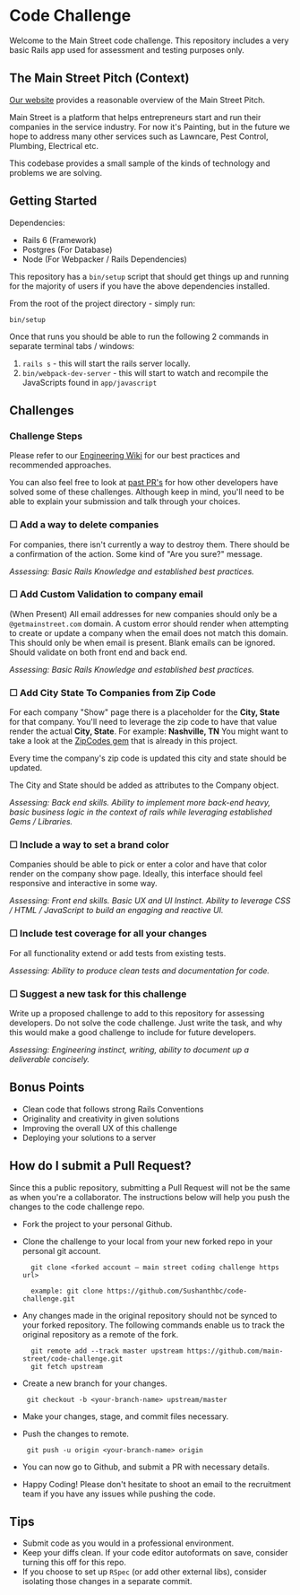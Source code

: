 # Code Challenge

Welcome to the Main Street code challenge. This repository includes a very basic Rails app used for assessment and testing purposes only.

## The Main Street Pitch (Context)

[Our website](https://www.getmainstreet.com/) provides a reasonable overview of the Main Street Pitch.

Main Street is a platform that helps entrepreneurs start and run their companies in the service industry. For now it's Painting, but in the future we hope to address many other services such as Lawncare, Pest Control, Plumbing, Electrical etc.

This codebase provides a small sample of the kinds of technology and problems we are solving.

## Getting Started

Dependencies:

- Rails 6 (Framework)
- Postgres (For Database)
- Node (For Webpacker / Rails Dependencies)

This repository has a `bin/setup` script that should get things up and running for the majority of users if you have the above dependencies installed.

From the root of the project directory - simply run:

`bin/setup`

Once that runs you should be able to run the following 2 commands in separate terminal tabs / windows:

1.  `rails s` - this will start the rails server locally.
2.  `bin/webpack-dev-server` - this will start to watch and recompile the JavaScripts found in `app/javascript`

## Challenges

### **Challenge Steps**

Please refer to our [Engineering Wiki](https://www.notion.so/getmainstreet/Engineering-Wiki-92df623daaeb4022892d331feb20aadf) for our best practices and recommended approaches.

You can also feel free to look at [past PR's](https://github.com/main-street/code-challenge/pulls) for how other developers have solved some of these challenges. Although keep in mind, you'll need to be able to explain your submission and talk through your choices.

### **☐ Add a way to delete companies**

For companies, there isn't currently a way to destroy them. There should be a confirmation of the action. Some kind of "Are you sure?" message.

_Assessing: Basic Rails Knowledge and established best practices._

### **☐ Add Custom Validation to company email**

(When Present) All email addresses for new companies should only be a `@getmainstreet.com` domain. A custom error should render when attempting to create or update a company when the email does not match this domain. This should only be when email is present. Blank emails can be ignored. Should validate on both front end and back end.

_Assessing: Basic Rails Knowledge and established best practices._

### **☐ Add City State To Companies from Zip Code**

For each company "Show" page there is a placeholder for the **City, State** for that company. You'll need to leverage the zip code to have that value render the actual **City, State**. For example: **Nashville, TN** You might want to take a look at the [ZipCodes gem](https://github.com/monterail/zip-codes) that is already in this project.

Every time the company's zip code is updated this city and state should be updated.

The City and State should be added as attributes to the Company object.

_Assessing: Back end skills. Ability to implement more back-end heavy, basic business logic in the context of rails while leveraging established Gems / Libraries._

### **☐ Include a way to set a brand color**

Companies should be able to pick or enter a color and have that color render on the company show page. Ideally, this interface should feel responsive and interactive in some way.

_Assessing: Front end skills. Basic UX and UI Instinct. Ability to leverage CSS / HTML / JavaScript to build an engaging and reactive UI._

### **☐ Include test coverage for all your changes**

For all functionality extend or add tests from existing tests.

_Assessing: Ability to produce clean tests and documentation for code._

### **☐ Suggest a new task for this challenge**

Write up a proposed challenge to add to this repository for assessing developers. Do not solve the code challenge. Just write the task, and why this would make a good challenge to include for future developers.

_Assessing: Engineering instinct, writing, ability to document up a deliverable concisely._

## Bonus Points

- Clean code that follows strong Rails Conventions
- Originality and creativity in given solutions
- Improving the overall UX of this challenge
- Deploying your solutions to a server


## How do I submit a Pull Request?

Since this a public repository, submitting a Pull Request will not be the same as when you're a collaborator. The instructions below will help you push the changes to the code challenge repo.

- Fork the project to your personal Github.
- Clone the challenge to your local from your new forked repo in your personal git account.

  ```
    git clone <forked account — main street coding challenge https url>

    example: git clone https://github.com/Sushanthbc/code-challenge.git
  ```

- Any changes made in the original repository should not be synced to your forked repository. The following commands enable us to track the original repository as a remote of the fork.

   ```
     git remote add --track master upstream https://github.com/main-street/code-challenge.git
     git fetch upstream
   ```

- Create a new branch for your changes.

   ```
    git checkout -b <your-branch-name> upstream/master
   ```

- Make your changes, stage, and commit files necessary.
- Push the changes to remote.

  ```
   git push -u origin <your-branch-name> origin
  ```

- You can now go to Github, and submit a PR with necessary details.
- Happy Coding! Please don't hesitate to shoot an email to the recruitment team if you have any issues while pushing the code.

## Tips

- Submit code as you would in a professional environment.
- Keep your diffs clean. If your code editor autoformats on save, consider turning this off for this repo.
- If you choose to set up `RSpec` (or add other external libs), consider isolating those changes in a separate commit.
